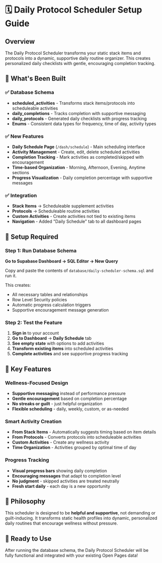 # 🗓️ Daily Protocol Scheduler Setup Guide

## Overview
The Daily Protocol Scheduler transforms your static stack items and protocols into a dynamic, supportive daily routine organizer. This creates personalized daily checklists with gentle, encouraging completion tracking.

## 🚀 What's Been Built

### ✅ **Database Schema**
- **scheduled_activities** - Transforms stack items/protocols into scheduleable activities
- **daily_completions** - Tracks completion with supportive messaging
- **daily_protocols** - Generated daily checklists with progress tracking
- **Enums** - Consistent data types for frequency, time of day, activity types

### ✅ **New Features**
- **Daily Schedule Page** (`/dash/schedule`) - Main scheduling interface
- **Activity Management** - Create, edit, delete scheduled activities
- **Completion Tracking** - Mark activities as completed/skipped with encouragement
- **Time-based Organization** - Morning, Afternoon, Evening, Anytime sections
- **Progress Visualization** - Daily completion percentage with supportive messages

### ✅ **Integration**
- **Stack Items** → Scheduleable supplement activities
- **Protocols** → Scheduleable routine activities  
- **Custom Activities** - Create activities not tied to existing items
- **Navigation** - Added "Daily Schedule" tab to all dashboard pages

## 🔧 Setup Required

### Step 1: Run Database Schema
**Go to Supabase Dashboard → SQL Editor → New Query**

Copy and paste the contents of `database/daily-scheduler-schema.sql` and run it.

This creates:
- All necessary tables and relationships
- Row Level Security policies
- Automatic progress calculation triggers
- Supportive encouragement message generation

### Step 2: Test the Feature
1. **Sign in** to your account
2. **Go to Dashboard** → **Daily Schedule** tab
3. **See empty state** with options to add activities
4. **Transform existing items** into scheduled activities
5. **Complete activities** and see supportive progress tracking

## 🎯 Key Features

### **Wellness-Focused Design**
- **Supportive messaging** instead of performance pressure
- **Gentle encouragement** based on completion percentage
- **No streaks or guilt** - just helpful organization
- **Flexible scheduling** - daily, weekly, custom, or as-needed

### **Smart Activity Creation**
- **From Stack Items** - Automatically suggests timing based on item details
- **From Protocols** - Converts protocols into scheduleable activities
- **Custom Activities** - Create any wellness activity
- **Time Organization** - Activities grouped by optimal time of day

### **Progress Tracking**
- **Visual progress bars** showing daily completion
- **Encouraging messages** that adapt to completion level
- **No judgment** - skipped activities are treated neutrally
- **Fresh start daily** - each day is a new opportunity

## 🌟 Philosophy
This scheduler is designed to be **helpful and supportive**, not demanding or guilt-inducing. It transforms static health profiles into dynamic, personalized daily routines that encourage wellness without pressure.

## 🚀 Ready to Use
After running the database schema, the Daily Protocol Scheduler will be fully functional and integrated with your existing Open Pages data!

